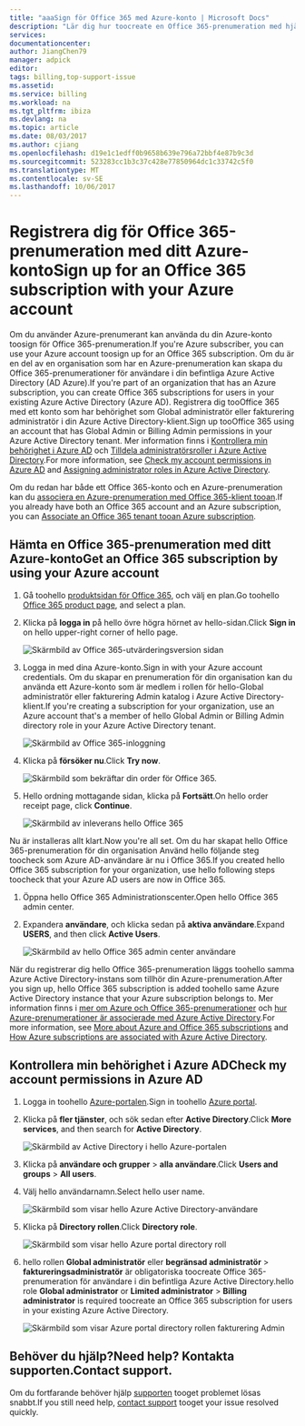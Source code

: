 ```yaml
---
title: "aaaSign för Office 365 med Azure-konto | Microsoft Docs"
description: "Lär dig hur toocreate en Office 365-prenumeration med hjälp av ett Azure-konto"
services: 
documentationcenter: 
author: JiangChen79
manager: adpick
editor: 
tags: billing,top-support-issue
ms.assetid: 
ms.service: billing
ms.workload: na
ms.tgt_pltfrm: ibiza
ms.devlang: na
ms.topic: article
ms.date: 08/03/2017
ms.author: cjiang
ms.openlocfilehash: d19e1c1edff0b9658b639e796a72bbf4e87b9c3d
ms.sourcegitcommit: 523283cc1b3c37c428e77850964dc1c33742c5f0
ms.translationtype: MT
ms.contentlocale: sv-SE
ms.lasthandoff: 10/06/2017
---
```

# <a name="sign-up-for-an-office-365-subscription-with-your-azure-account"></a><span data-ttu-id="f03b5-103">Registrera dig för Office 365-prenumeration med ditt Azure-konto</span><span class="sxs-lookup"><span data-stu-id="f03b5-103">Sign up for an Office 365 subscription with your Azure account</span></span>
<span data-ttu-id="f03b5-104">Om du använder Azure-prenumerant kan använda du din Azure-konto toosign för Office 365-prenumeration.</span><span class="sxs-lookup"><span data-stu-id="f03b5-104">If you're Azure subscriber, you can use your Azure account toosign up for an Office 365 subscription.</span></span> <span data-ttu-id="f03b5-105">Om du är en del av en organisation som har en Azure-prenumeration kan skapa du Office 365-prenumerationer för användare i din befintliga Azure Active Directory (AD Azure).</span><span class="sxs-lookup"><span data-stu-id="f03b5-105">If you're part of an organization that has an Azure subscription, you can create Office 365 subscriptions for users in your existing Azure Active Directory (Azure AD).</span></span> <span data-ttu-id="f03b5-106">Registrera dig tooOffice 365 med ett konto som har behörighet som Global administratör eller fakturering administratör i din Azure Active Directory-klient.</span><span class="sxs-lookup"><span data-stu-id="f03b5-106">Sign up tooOffice 365 using an account that has Global Admin or Billing Admin permissions in your Azure Active Directory tenant.</span></span> <span data-ttu-id="f03b5-107">Mer information finns i [Kontrollera min behörighet i Azure AD](#RoleInAzureAD) och [Tilldela administratörsroller i Azure Active Directory](../active-directory/active-directory-assign-admin-roles.md).</span><span class="sxs-lookup"><span data-stu-id="f03b5-107">For more information, see [Check my account permissions in Azure AD](#RoleInAzureAD) and [Assigning administrator roles in Azure Active Directory](../active-directory/active-directory-assign-admin-roles.md).</span></span>

<span data-ttu-id="f03b5-108">Om du redan har både ett Office 365-konto och en Azure-prenumeration kan du [associera en Azure-prenumeration med Office 365-klient tooan](billing-add-office-365-tenant-to-azure-subscription.md).</span><span class="sxs-lookup"><span data-stu-id="f03b5-108">If you already have both an Office 365 account and an Azure subscription, you can [Associate an Office 365 tenant tooan Azure subscription](billing-add-office-365-tenant-to-azure-subscription.md).</span></span>

## <a name="get-an-office-365-subscription-by-using-your-azure-account"></a><span data-ttu-id="f03b5-109">Hämta en Office 365-prenumeration med ditt Azure-konto</span><span class="sxs-lookup"><span data-stu-id="f03b5-109">Get an Office 365 subscription by using your Azure account</span></span>

1. <span data-ttu-id="f03b5-110">Gå toohello [produktsidan för Office 365](https://products.office.com/business), och välj en plan.</span><span class="sxs-lookup"><span data-stu-id="f03b5-110">Go toohello [Office 365 product page](https://products.office.com/business), and select a plan.</span></span>
2. <span data-ttu-id="f03b5-111">Klicka på **logga in** på hello övre högra hörnet av hello-sidan.</span><span class="sxs-lookup"><span data-stu-id="f03b5-111">Click **Sign in** on hello upper-right corner of hello page.</span></span>

    ![Skärmbild av Office 365-utvärderingsversion sidan](./media/billing-use-existing-azure-account-office-365-subscription/12-office-365-trial-page.png)
3. <span data-ttu-id="f03b5-113">Logga in med dina Azure-konto.</span><span class="sxs-lookup"><span data-stu-id="f03b5-113">Sign in with your Azure account credentials.</span></span> <span data-ttu-id="f03b5-114">Om du skapar en prenumeration för din organisation kan du använda ett Azure-konto som är medlem i rollen för hello-Global administratör eller fakturering Admin katalog i Azure Active Directory-klient.</span><span class="sxs-lookup"><span data-stu-id="f03b5-114">If you're creating a subscription for your organization, use an Azure account that's a member of hello Global Admin or Billing Admin directory role in your Azure Active Directory tenant.</span></span>

    ![Skärmbild av Office 365-inloggning](./media/billing-use-existing-azure-account-office-365-subscription/13-office-365-sign-in.png)
4. <span data-ttu-id="f03b5-116">Klicka på **försöker nu**.</span><span class="sxs-lookup"><span data-stu-id="f03b5-116">Click **Try now**.</span></span>

    ![Skärmbild som bekräftar din order för Office 365.](./media/billing-use-existing-azure-account-office-365-subscription/14-office-365-confirm-your-order.png)
5. <span data-ttu-id="f03b5-118">Hello ordning mottagande sidan, klicka på **Fortsätt**.</span><span class="sxs-lookup"><span data-stu-id="f03b5-118">On hello order receipt page, click **Continue**.</span></span>

    ![Skärmbild av inleverans hello Office 365](./media/billing-use-existing-azure-account-office-365-subscription/15-office-365-order-receipt.png)

<span data-ttu-id="f03b5-120">Nu är installeras allt klart.</span><span class="sxs-lookup"><span data-stu-id="f03b5-120">Now you're all set.</span></span> <span data-ttu-id="f03b5-121">Om du har skapat hello Office 365-prenumeration för din organisation Använd hello följande steg toocheck som Azure AD-användare är nu i Office 365.</span><span class="sxs-lookup"><span data-stu-id="f03b5-121">If you created hello Office 365 subscription for your organization, use hello following steps toocheck that your Azure AD users are now in Office 365.</span></span>

1. <span data-ttu-id="f03b5-122">Öppna hello Office 365 Administrationscenter.</span><span class="sxs-lookup"><span data-stu-id="f03b5-122">Open hello Office 365 admin center.</span></span>
2. <span data-ttu-id="f03b5-123">Expandera **användare**, och klicka sedan på **aktiva användare**.</span><span class="sxs-lookup"><span data-stu-id="f03b5-123">Expand **USERS**, and then click **Active Users**.</span></span>

    ![Skärmbild av hello Office 365 admin center användare](./media/billing-use-existing-azure-account-office-365-subscription/16-office-365-admin-center-users.png)

<span data-ttu-id="f03b5-125">När du registrerar dig hello Office 365-prenumeration läggs toohello samma Azure Active Directory-instans som tillhör din Azure-prenumeration.</span><span class="sxs-lookup"><span data-stu-id="f03b5-125">After you sign up, hello Office 365 subscription is added toohello same Azure Active Directory instance that your Azure subscription belongs to.</span></span> <span data-ttu-id="f03b5-126">Mer information finns i [mer om Azure och Office 365-prenumerationer](billing-use-existing-office-365-account-azure-subscription.md#more-about-subs) och [hur Azure-prenumerationer är associerade med Azure Active Directory](../active-directory/active-directory-how-subscriptions-associated-directory.md).</span><span class="sxs-lookup"><span data-stu-id="f03b5-126">For more information, see [More about Azure and Office 365 subscriptions](billing-use-existing-office-365-account-azure-subscription.md#more-about-subs) and [How Azure subscriptions are associated with Azure Active Directory](../active-directory/active-directory-how-subscriptions-associated-directory.md).</span></span>

## <span data-ttu-id="f03b5-127"><a id="RoleInAzureAD"></a>Kontrollera min behörighet i Azure AD</span><span class="sxs-lookup"><span data-stu-id="f03b5-127"><a id="RoleInAzureAD"></a>Check my account permissions in Azure AD</span></span>
1. <span data-ttu-id="f03b5-128">Logga in toohello [Azure-portalen](https://portal.azure.com/).</span><span class="sxs-lookup"><span data-stu-id="f03b5-128">Sign in toohello [Azure portal](https://portal.azure.com/).</span></span>
2. <span data-ttu-id="f03b5-129">Klicka på **fler tjänster**, och sök sedan efter **Active Directory**.</span><span class="sxs-lookup"><span data-stu-id="f03b5-129">Click **More services**, and then search for **Active Directory**.</span></span>

    ![Skärmbild av Active Directory i hello Azure-portalen](./media/billing-use-existing-azure-account-office-365-subscription/billing-more-services-active-directory.png)
3. <span data-ttu-id="f03b5-131">Klicka på **användare och grupper** > **alla användare**.</span><span class="sxs-lookup"><span data-stu-id="f03b5-131">Click **Users and groups** > **All users**.</span></span>
4. <span data-ttu-id="f03b5-132">Välj hello användarnamn.</span><span class="sxs-lookup"><span data-stu-id="f03b5-132">Select hello user name.</span></span> 

    ![Skärmbild som visar hello Azure Active Directory-användare](./media/billing-use-existing-azure-account-office-365-subscription/billing-users-groups.png)

5. <span data-ttu-id="f03b5-134">Klicka på **Directory rollen**.</span><span class="sxs-lookup"><span data-stu-id="f03b5-134">Click **Directory role**.</span></span>
  
    ![Skärmbild som visar hello Azure portal directory roll](./media/billing-use-existing-azure-account-office-365-subscription/billing-user-directory-role.png)
6.  <span data-ttu-id="f03b5-136">hello rollen **Global administratör** eller **begränsad administratör** > **faktureringsadministratör** är obligatoriska toocreate Office 365-prenumeration för användare i din befintliga Azure Active Directory.</span><span class="sxs-lookup"><span data-stu-id="f03b5-136">hello role **Global administrator** or **Limited administrator** > **Billing administrator** is required toocreate an Office 365 subscription for users in your existing Azure Active Directory.</span></span>

    ![Skärmbild som visar Azure portal directory rollen fakturering Admin](./media/billing-use-existing-azure-account-office-365-subscription/billing-directoryrole-limited.png)

## <a name="need-help-contact-support"></a><span data-ttu-id="f03b5-138">Behöver du hjälp?</span><span class="sxs-lookup"><span data-stu-id="f03b5-138">Need help?</span></span> <span data-ttu-id="f03b5-139">Kontakta supporten.</span><span class="sxs-lookup"><span data-stu-id="f03b5-139">Contact support.</span></span>
<span data-ttu-id="f03b5-140">Om du fortfarande behöver hjälp [supporten](https://portal.azure.com/?#blade/Microsoft_Azure_Support/HelpAndSupportBlade) tooget problemet lösas snabbt.</span><span class="sxs-lookup"><span data-stu-id="f03b5-140">If you still need help, [contact support](https://portal.azure.com/?#blade/Microsoft_Azure_Support/HelpAndSupportBlade) tooget your issue resolved quickly.</span></span> 
